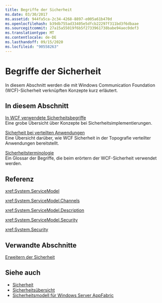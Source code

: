 ```yaml
---
title: Begriffe der Sicherheit
ms.date: 03/30/2017
ms.assetid: 944fa5ca-2c34-4268-8897-e005a61b470d
ms.openlocfilehash: b39db755ad33405e5dfcb22297f311bd3f6dbaae
ms.sourcegitcommit: 27a15a55019f6b5f2733961738babe94aec0def3
ms.translationtype: MT
ms.contentlocale: de-DE
ms.lasthandoff: 09/15/2020
ms.locfileid: "90558263"
---
```

# <a name="security-concepts"></a>Begriffe der Sicherheit
In diesem Abschnitt werden die mit Windows Communication Foundation (WCF)-Sicherheit verknüpften Konzepte kurz erläutert.  
  
## <a name="in-this-section"></a>In diesem Abschnitt  
 [In WCF verwendete Sicherheitsbegriffe](security-concepts-used-in-wcf.md)  
 Eine grobe Übersicht über Konzepte bei Sicherheitsimplementierungen.  
  
 [Sicherheit bei verteilten Anwendungen](distributed-application-security.md)  
 Eine Übersicht darüber, wie WCF Sicherheit in der Topografie verteilter Anwendungen bereitstellt.  
  
 [Sicherheitsterminologie](wcf-security-terminology.md)  
 Ein Glossar der Begriffe, die beim erörtern der WCF-Sicherheit verwendet werden.  
  
## <a name="reference"></a>Referenz  
 <xref:System.ServiceModel>  
  
 <xref:System.ServiceModel.Channels>  
  
 <xref:System.ServiceModel.Description>  
  
 <xref:System.ServiceModel.Security>  
  
 <xref:System.Security>  
  
## <a name="related-sections"></a>Verwandte Abschnitte  
 [Erweitern der Sicherheit](../extending/extending-security.md)  
  
## <a name="see-also"></a>Siehe auch

- [Sicherheit](security.md)
- [Sicherheitsübersicht](security-overview.md)
- [Sicherheitsmodell für Windows Server AppFabric](/previous-versions/appfabric/ee677202(v=azure.10))
